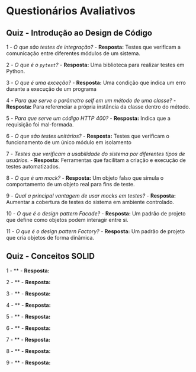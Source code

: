 # Questionários Avaliativos

## Quiz - Introdução ao Design de Código

1 - *O que são testes de integração?* - **Resposta:** Testes que verificam a comunicação entre diferentes módulos de um sistema.

2 - *O que é o `pytest`?* - **Resposta:** Uma biblioteca para realizar testes em Python.

3 - *O que é uma exceção?* - **Resposta:** Uma condição que indica um erro durante a execução de um programa

4 - *Para que serve o parâmetro self em um método de uma classe?* - **Resposta:** Para referenciar a própria instância da classe dentro do método.

5 - *Para que serve um código HTTP 400?* - **Resposta:** Indica que a requisição foi mal-formada.

6 - *O que são testes unitários?* - **Resposta:** Testes que verificam o funcionamento de um único módulo em isolamento

7 - *Testes que verificam a usabilidade do sistema por diferentes tipos de usuários.* - **Resposta:** Ferramentas que facilitam a criação e execução de testes automatizados.

8 - *O que é um mock?* - **Resposta:** Um objeto falso que simula o comportamento de um objeto real para fins de teste.

9 - *Qual a principal vantagem de usar mocks em testes?* - **Resposta:** Aumentar a cobertura de testes do sistema em ambiente controlado.

10 - *O que é o design pattern Facade?* - **Resposta:** Um padrão de projeto que define como objetos podem interagir entre si.

11 - *O que é o design pattern Factory?* - **Resposta:** Um padrão de projeto que cria objetos de forma dinâmica.

## Quiz - Conceitos SOLID

1 - ** - **Resposta:**

2 - ** - **Resposta:**

3 - ** - **Resposta:**

4 - ** - **Resposta:**

5 - ** - **Resposta:**

6 - ** - **Resposta:**

7 - ** - **Resposta:**

8 - ** - **Resposta:**

9 - ** - **Resposta:**
